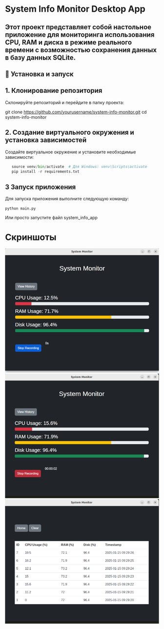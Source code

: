 # System Info Monitor Desktop App

## Этот проект представляет собой настольное приложение для мониторинга использования CPU, RAM и диска в режиме реального времени с возможностью сохранения данных в базу данных SQLite.

## 📄 Установка и запуск

## 1. Клонирование репозитория

Склонируйте репозиторий и перейдите в папку проекта:

git clone https://github.com/yourusername/system-info-monitor.git
cd system-info-monitor

## 2. Создание виртуального окружения и установка зависимостей

Создайте виртуальное окружение и установите необходимые зависимости:

```python -m venv venv
   source venv/bin/activate  # Для Windows: venv\Scripts\activate
   pip install -r requirements.txt
   ```

## 3 Запуск приложения

Для запуска приложения выполните следующую команду:

`python main.py`

Или просто запустите файл system_info_app

# Скриншоты 

![1](1.png)
![2](2.png)
![3](3.png)

